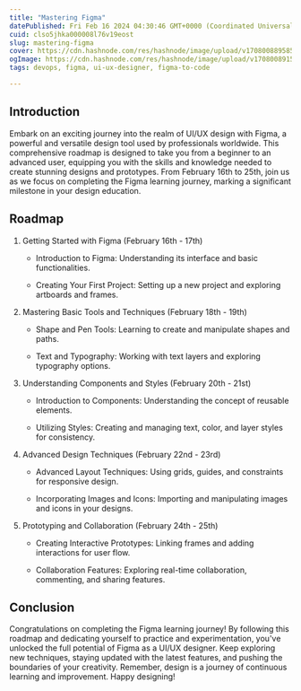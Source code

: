 ```yaml
---
title: "Mastering Figma"
datePublished: Fri Feb 16 2024 04:30:46 GMT+0000 (Coordinated Universal Time)
cuid: clso5jhka000008l76v19eost
slug: mastering-figma
cover: https://cdn.hashnode.com/res/hashnode/image/upload/v1708008895859/fcf4c8fd-00c8-4e5d-bcfb-3d78b69c6663.avif
ogImage: https://cdn.hashnode.com/res/hashnode/image/upload/v1708008915126/081c2cb4-9b3f-402d-95b8-dd8e8d1f7e18.avif
tags: devops, figma, ui-ux-designer, figma-to-code

---
```


## Introduction

Embark on an exciting journey into the realm of UI/UX design with Figma, a powerful and versatile design tool used by professionals worldwide. This comprehensive roadmap is designed to take you from a beginner to an advanced user, equipping you with the skills and knowledge needed to create stunning designs and prototypes. From February 16th to 25th, join us as we focus on completing the Figma learning journey, marking a significant milestone in your design education.

## Roadmap

1. Getting Started with Figma (February 16th - 17th)
    
    * Introduction to Figma: Understanding its interface and basic functionalities.
        
    * Creating Your First Project: Setting up a new project and exploring artboards and frames.
        
2. Mastering Basic Tools and Techniques (February 18th - 19th)
    
    * Shape and Pen Tools: Learning to create and manipulate shapes and paths.
        
    * Text and Typography: Working with text layers and exploring typography options.
        
3. Understanding Components and Styles (February 20th - 21st)
    
    * Introduction to Components: Understanding the concept of reusable elements.
        
    * Utilizing Styles: Creating and managing text, color, and layer styles for consistency.
        
4. Advanced Design Techniques (February 22nd - 23rd)
    
    * Advanced Layout Techniques: Using grids, guides, and constraints for responsive design.
        
    * Incorporating Images and Icons: Importing and manipulating images and icons in your designs.
        
5. Prototyping and Collaboration (February 24th - 25th)
    
    * Creating Interactive Prototypes: Linking frames and adding interactions for user flow.
        
    * Collaboration Features: Exploring real-time collaboration, commenting, and sharing features.
        

## Conclusion

Congratulations on completing the Figma learning journey! By following this roadmap and dedicating yourself to practice and experimentation, you've unlocked the full potential of Figma as a UI/UX designer. Keep exploring new techniques, staying updated with the latest features, and pushing the boundaries of your creativity. Remember, design is a journey of continuous learning and improvement. Happy designing!